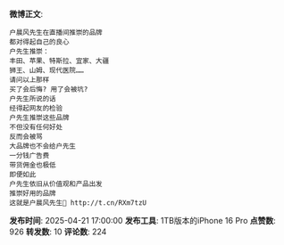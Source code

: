 **微博正文**: 
```
户晨风先生在直播间推崇的品牌
都对得起自己的良心
户先生推崇：
丰田、苹果、特斯拉、宜家、大疆
狮王、山姆、现代医院……
请问以上那样
买了会后悔? 用了会被坑?
户先生所说的话
经得起网友的检验
户先生推崇这些品牌
不但没有任何好处
反而会被骂
大品牌也不会给户先生
一分钱广告费
带货佣金也极低
即便如此
户先生依旧从价值观和产品出发
推崇好用的品牌
这就是户晨风先生🙏 http://t.cn/RXm7tzU
```
**发布时间**: 2025-04-21 17:00:00
**发布工具**: 1TB版本的iPhone 16 Pro
**点赞数**: 926
**转发数**: 10
**评论数**: 224
